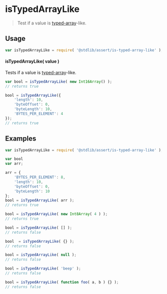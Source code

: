 # isTypedArrayLike

> Test if a value is [typed-array][mdn-typed-array]-like.


<section class="usage">

## Usage

``` javascript
var isTypedArrayLike = require( '@stdlib/assert/is-typed-array-like' );
```

#### isTypedArrayLike( value )

Tests if a value is [typed-array][mdn-typed-array]-like.

``` javascript
var bool = isTypedArrayLike( new Int16Array() );
// returns true

bool = isTypedArrayLike({
    'length': 10,
    'byteOffset': 0,
    'byteLength': 10,
    'BYTES_PER_ELEMENT': 4
});
// returns true
```

</section>

<!-- /.usage -->


<section class="examples">

## Examples

<!-- eslint-disable no-restricted-syntax, no-empty-function, no-unused-vars -->

``` javascript
var isTypedArrayLike = require( '@stdlib/assert/is-typed-array-like' );

var bool
var arr;

arr = {
    'BYTES_PER_ELEMENT': 8,
    'length': 10,
    'byteOffset': 0,
    'byteLength': 10
};
bool = isTypedArrayLike( arr );
// returns true

bool = isTypedArrayLike( new Int8Array( 4 ) );
// returns true

bool = isTypedArrayLike( [] );
// returns false

bool  = isTypedArrayLike( {} );
// returns false

bool = isTypedArrayLike( null );
// returns false

bool = isTypedArrayLike( 'beep' );
// returns false

bool = isTypedArrayLike( function foo( a, b ) {} );
// returns false
```

</section>

<!-- /.examples -->


<section class="links">

[mdn-typed-array]: https://developer.mozilla.org/en-US/docs/Web/JavaScript/Typed_arrays

</section>

<!-- /.links -->
